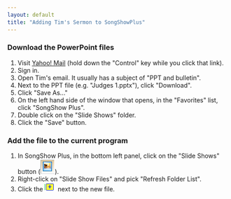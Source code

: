 ```yaml
---
layout: default
title: "Adding Tim's Sermon to SongShowPlus"
---
```


### Download the PowerPoint files

1. Visit [Yahoo! Mail](http://mail.yahoo.com/) (hold down the "Control" key while you click that link).
2. Sign in.
3. Open Tim's email. It usually has a subject of "PPT and bulletin".
4. Next to the PPT file (e.g. "Judges 1.pptx"), click "Download".
5. Click "Save As..."
6. On the left hand side of the window that opens, in the "Favorites" list, click "SongShow Plus".
7. Double click on the "Slide Shows" folder.
8. Click the "Save" button.

### Add the file to the current program

1. In SongShow Plus, in the bottom left panel, click on the "Slide Shows" button (![](/images/ssp-slideshows.png)).
2. Right-click on "Slide Show Files" and pick "Refresh Folder List".
3. Click the ![+](/images/ssp-add.png) next to the new file.
